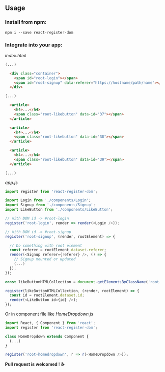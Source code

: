 ## Usage

### Install from npm:
`npm i --save react-register-dom`

### Integrate into your app:
*index.html*
```html
(...)

  <div class="container">
    <span id="root-login"></span>
    <span id="root-signup" data-referer="https://hostname/path/name"></span>
  </div>

(...)

  <article>
    <h4>...</h4>
    <span class="root-likebutton" data-id="37"></span>
  </article>

  <article>
    <h4>...</h4>
    <span class="root-likebutton" data-id="38"></span>
  </article>

  <article>
    <h4>...</h4>
    <span class="root-likebutton" data-id="39"></span>
  </article>

(...)
```

*app.js*
```javascript
import register from 'react-register-dom';

import Login from './components/Login';
import Signup from './components/Signup';
import LikeButton from './components/LikeButton';

// With DOM id -> #root-login
register('root-login', render => render(<Login />));

// With DOM id -> #root-signup
register('root-signup', (render, rootElement) => {

  // Do something with root element
  const referer = rootElement.dataset.referer;
  render(<Signup referer={referer} />, () => {
    // Signup mounted or updated
    (...)
  });
});

const likeButtonHTMLCollection = document.getElementsByClassName('root-likebutton');

register(likeButtonHTMLCollection, (render, rootElement) => {
  const id = rootElement.dataset.id;
  render(<LikeButton id={id} />);
});
```

Or in component file like *HomeDropdown.js*
```javascript
import React, { Component } from 'react';
import register from 'react-register-dom';

class HomeDropdown extends Component {
  (...)
}

register('root-homedropdown', r => r(<HomeDropdown />));
```

**Pull request is welcomed ! :coffee:**
